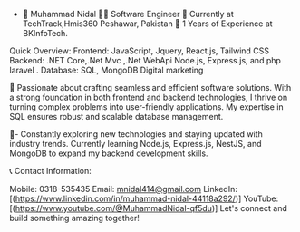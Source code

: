 - 👋 Muhammad Nidal
👨‍💻 Software Engineer
💼 Currently at TechTrack,Hmis360 Peshawar, Pakistan
📆 1 Years of Experience at BKInfoTech.

Quick Overview:
Frontend: JavaScript, Jquery, React.js, Tailwind CSS
Backend: .NET Core,.Net Mvc ,.Net WebApi Node.js, Express.js,  and php laravel .
Database: SQL, MongoDB
Digital marketing

🌟 Passionate about crafting seamless and efficient software solutions. With a strong foundation in both frontend and backend technologies, I thrive on turning complex problems into user-friendly applications. My expertise in SQL ensures robust and scalable database management.

🚀- Constantly exploring new technologies and staying updated with industry trends. Currently learning Node.js, Express.js, NestJS, and MongoDB to expand my backend development skills.

📞 Contact Information:

Mobile: 0318-535435
Email: mnidal414@gmail.com
LinkedIn: [(https://www.linkedin.com/in/muhammad-nidal-44118a292/)]
YouTube: [(https://www.youtube.com/@MuhammadNidal-qf5du)]
Let's connect and build something amazing together!

<!---
MuhammadNidal/MuhammadNidal is a ✨ special ✨ repository because its `README.md` (this file) appears on your GitHub profile.
You can click the Preview link to take a look at your changes.
--->
